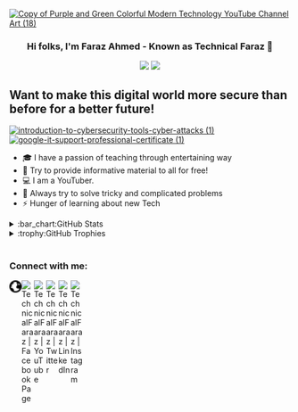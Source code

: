 [![Copy of Purple and Green Colorful Modern Technology YouTube Channel Art (18)](https://user-images.githubusercontent.com/60597399/111895494-29a7d580-89d0-11eb-84c6-82739d190e96.png)](https://technicalfaraz.com/)
<div align="center">
<h3>Hi folks, I'm Faraz Ahmed - Known as Technical Faraz 👋</h3>
</div>

<div align="center">
<a href="https://technicalfaraz.com/"><img src="https://img.shields.io/website?label=https://technicalfaraz.com/&style=for-the-badge&url=https%3A%2F%2Fcodestackr.com" /></a>
<a href="https://twitter.com/TechnicalFaraz5"><img src="https://img.shields.io/twitter/follow/technicalfaraz5?color=1DA1F2&logo=twitter&style=for-the-badge" /></a>
</div>

## Want to make this digital world more secure than before for a better future!
[
![introduction-to-cybersecurity-tools-cyber-attacks (1)](https://user-images.githubusercontent.com/60597399/111895867-cf5c4400-89d2-11eb-83a8-e69040cb0849.png)
](https://www.youracclaim.com/badges/381cc55c-1e00-47b3-a678-5454932708bf/public_url) [![google-it-support-professional-certificate (1)](https://user-images.githubusercontent.com/60597399/111895936-38dc5280-89d3-11eb-9fee-afca715d630f.png)](https://www.youracclaim.com/badges/22d82bbf-0a03-4761-a6ea-88088ca98388/public_url)

- :mortar_board: I have a passion of teaching through entertaining way
- 🌱 Try to provide informative material to all for free!
- :computer: I am a YouTuber.
- 🥅 Always try to solve tricky and complicated problems
- ⚡ Hunger of learning about new Tech
<details>
  <summary>:bar_chart:GitHub Stats</summary>
  <table>
    <tr>
      <td align="center" style="padding=0;width=50%;">
        <img src="https://github-readme-stats.vercel.app/api/?username=Technical-Faraz&title_color=4F8CC9&text_color=9f9f9f&show_icons=true&bg_color=00000000&hide_border=true&icon_color=4F8CC9&hide_title=true&count_private=true" />
      </td>
      <td align="center" style="padding=0;width=50%;">
        <img src="https://github-readme-stats.quantumlytangled.vercel.app/api/top-langs/?username=Technical-Faraz&title_color=4F8CC9&text_color=9f9f9f&layout=compact&show_icons=true&bg_color=00000000&hide_border=true&icon_color=00000000&count_private=true" />
      </td>
    </tr>
  </table>
</details>
<details>
  <summary>:trophy:GitHub Trophies</summary>
<img align="left" alt="codeSTACKr's GitHub Stats" src="https://github-profile-trophy.vercel.app/?username=Technical-Faraz&theme=darkhub" />
</details>

 <br>

<h3>Connect with me:</h3>

[<img align="left" alt="TechnicalFaraz.com" width="22px" src="https://raw.githubusercontent.com/iconic/open-iconic/master/svg/globe.svg" />][website]
[<img align="left" alt="TechnicalFaraz | FacebookPage" width="22px" src="https://cdn.jsdelivr.net/npm/simple-icons@3.13.0/icons/facebook.svg" />][facebook]
[<img align="left" alt="TechnicalFaraz | YouTube" width="22px" src="https://cdn.jsdelivr.net/npm/simple-icons@v3/icons/youtube.svg" />][youtube]
[<img align="left" alt="TechnicalFaraz | Twitter" width="22px" src="https://cdn.jsdelivr.net/npm/simple-icons@v3/icons/twitter.svg" />][twitter]
[<img align="left" alt="TechnicalFaraz | LinkedIn" width="22px" src="https://cdn.jsdelivr.net/npm/simple-icons@v3/icons/linkedin.svg" />][linkedin]
[<img align="left" alt="TechnicalFaraz | Instagram" width="22px" src="https://cdn.jsdelivr.net/npm/simple-icons@v3/icons/instagram.svg" />][instagram]

<br />

[website]: https://technicalfaraz.com/
[twitter]: https://twitter.com/TechnicalFaraz5
[youtube]: https://www.youtube.com/channel/UCwO7fKd11Bg8YsL3bSPdcWQ
[facebook]: https://www.facebook.com/technicalfaraz/
[instagram]: https://www.instagram.com/technicalfaraz/
[linkedin]: https://www.linkedin.com/company/technical-faraz

